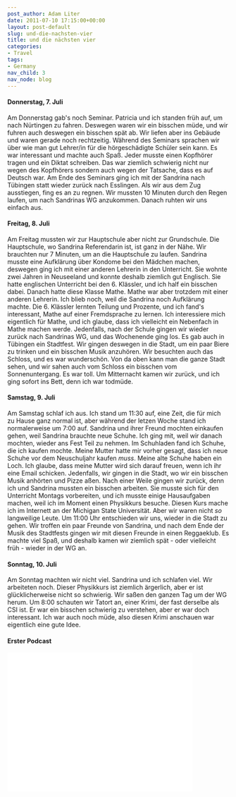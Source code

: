 ```yaml
---
post_author: Adam Liter
date: 2011-07-10 17:15:00+00:00
layout: post-default
slug: und-die-nachsten-vier
title: und die nächsten vier
categories:
- Travel
tags:
- Germany
nav_child: 3
nav_node: blog
---
```


#### Donnerstag, 7. Juli
Am Donnerstag gab's noch Seminar. Patricia und ich standen früh auf, um nach Nürtingen zu fahren. Deswegen waren wir ein bisschen müde, und wir fuhren auch deswegen ein bisschen spät ab. Wir liefen aber ins Gebäude und waren gerade noch rechtzeitig. Während des Seminars sprachen wir über wie man gut Lehrer/in für die hörgeschädigte Schüler sein kann. Es war interessant und machte auch Spaß. Jeder musste einen Kopfhörer tragen und ein Diktat schreiben. Das war ziemlich schwierig nicht nur wegen des Kopfhörers sondern auch wegen der Tatsache, dass es auf Deutsch war. Am Ende des Seminars ging ich mit der Sandrina nach Tübingen statt wieder zurück nach Esslingen. Als wir aus dem Zug ausstiegen, fing es an zu regnen. Wir mussten 10 Minuten durch den Regen laufen, um nach Sandrinas WG anzukommen. Danach ruhten wir uns einfach aus.

#### Freitag, 8. Juli
Am Freitag mussten wir zur Hauptschule aber nicht zur Grundschule. Die Hauptschule, wo Sandrina Referendarin ist, ist ganz in der Nähe. Wir brauchten nur 7 Minuten, um an die Hauptschule zu laufen. Sandrina musste eine Aufklärung über Kondome bei den Mädchen machen, deswegen ging ich mit einer anderen Lehrerin in den Unterricht. Sie wohnte zwei Jahren in Neuseeland und konnte deshalb ziemlich gut Englisch. Sie hatte englischen Unterricht bei den 6. Klässler, und ich half ein bisschen dabei. Danach hatte diese Klasse Mathe. Mathe war aber trotzdem mit einer anderen Lehrerin. Ich blieb noch, weil die Sandrina noch Aufklärung machte. Die 6. Klässler lernten Teilung und Prozente, und ich fand's interessant, Mathe auf einer Fremdsprache zu lernen. Ich interessiere mich eigentlich für Mathe, und ich glaube, dass ich vielleicht ein Nebenfach in Mathe machen werde. Jedenfalls, nach der Schule gingen wir wieder zurück nach Sandrinas WG, und das Wochenende ging los. Es gab auch in Tübingen ein Stadtfest. Wir gingen deswegen in die Stadt, um ein paar Biere zu trinken und ein bisschen Musik anzuhören. Wir besuchten auch das Schloss, und es war wunderschön. Von da oben kann man die ganze Stadt sehen, und wir sahen auch vom Schloss ein bisschen vom Sonnenuntergang. Es war toll. Um Mitternacht kamen wir zurück, und ich ging sofort ins Bett, denn ich war todmüde.

#### Samstag, 9. Juli
Am Samstag schlaf ich aus. Ich stand um 11:30 auf, eine Zeit, die für mich zu Hause ganz normal ist, aber während der letzen Woche stand ich normalerweise um 7:00 auf. Sandrina und ihrer Freund mochten einkaufen gehen, weil Sandrina brauchte neue Schuhe. Ich ging mit, weil wir danach mochten, wieder ans Fest Teil zu nehmen. Im Schuhladen fand ich Schuhe, die ich kaufen mochte. Meine Mutter hatte mir vorher gesagt, dass ich neue Schuhe vor dem Neuschuljahr kaufen _muss_. Meine alte Schuhe haben ein Loch. Ich glaube, dass meine Mutter wird sich darauf freuen, wenn ich ihr eine Email schicken. Jedenfalls, wir gingen in die Stadt, wo wir ein bisschen Musik anhörten und Pizze aßen. Nach einer Weile gingen wir zurück, denn ich und Sandrina mussten ein bisschen arbeiten. Sie musste sich für den Unterricht Montags vorbereiten, und ich musste einige Hausaufgaben machen, weil ich im Moment einen Physikkurs besuche. Diesen Kurs mache ich im Internett an der Michigan State Universität. Aber wir waren nicht _so_ langweilige Leute. Um 11:00 Uhr entschieden wir uns, wieder in die Stadt zu gehen. Wir troffen ein paar Freunde von Sandrina, und nach dem Ende der Musik des Stadtfests gingen wir mit diesen Freunde in einen Reggaeklub. Es machte viel Spaß, und deshalb kamen wir ziemlich spät - oder vielleicht früh - wieder in der WG an.

#### Sonntag, 10. Juli
Am Sonntag machten wir nicht viel. Sandrina und ich schlafen viel. Wir arbeiteten noch. Dieser Physikkurs ist ziemlich ärgerlich, aber er ist glücklicherweise nicht so schwierig. Wir saßen den ganzen Tag um der WG herum. Um 8:00 schauten wir Tatort an, einer Krimi, der fast derselbe als CSI ist. Er war ein bisschen schwierig zu verstehen, aber er war doch interessant. Ich war auch noch müde, also diesen Krimi anschauen war eigentlich eine gute Idee.

#### Erster Podcast

<div class="embed-video-center">
	<iframe width="420" height="315" src="//www.youtube.com/embed/SnTtztrDwhk?rel=0" frameborder="0" allowfullscreen></iframe>
</div>